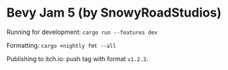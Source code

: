 # Bevy Jam 5 (by SnowyRoadStudios)

Running for development: `cargo run --features dev`

Formatting: `cargo +nightly fmt --all`

Publishing to itch.io: push tag with format `v1.2.3`.

